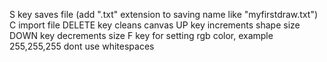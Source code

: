 S key saves file (add ".txt" extension to saving name like "myfirstdraw.txt")
C import file
DELETE key cleans canvas
UP key increments shape size 
DOWN key decrements size
F key for setting rgb color, example 255,255,255 dont use whitespaces

